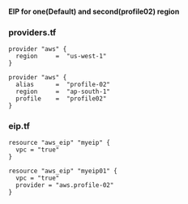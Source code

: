 #### EIP for one(Default) and second(profile02) region

### providers.tf
```hcl
provider "aws" {
  region     =  "us-west-1"
}

provider "aws" {
  alias      =  "profile-02"
  region     =  "ap-south-1"
  profile    =  "profile02"
}
```


### eip.tf
```hcl
resource "aws_eip" "myeip" {
  vpc = "true"
}

resource "aws_eip" "myeip01" {
  vpc = "true"
  provider = "aws.profile-02"
}
```



